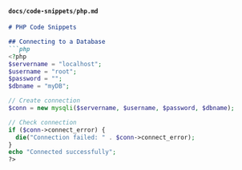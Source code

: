 
#### **`docs/code-snippets/php.md`**
```markdown
# PHP Code Snippets

## Connecting to a Database
```php
<?php
$servername = "localhost";
$username = "root";
$password = "";
$dbname = "myDB";

// Create connection
$conn = new mysqli($servername, $username, $password, $dbname);

// Check connection
if ($conn->connect_error) {
  die("Connection failed: " . $conn->connect_error);
}
echo "Connected successfully";
?>